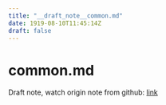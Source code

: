 ```yaml
---
title: "__draft_note__common.md"
date: 1919-08-10T11:45:14Z
draft: false
---
```


# common.md

Draft note, watch origin note from github: [link](https:/github.com/tinghaolai/just-random-note/blob/master/git/common.md)